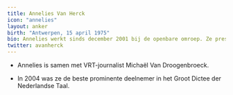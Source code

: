```yaml
---
title: Annelies Van Herck
icon: "annelies"
layout: anker
birth: "Antwerpen, 15 april 1975"
bio: Annelies werkt sinds december 2001 bij de openbare omroep. Ze presenteerde een tijdlang ook het reportageprogramma 'Koppen XL'.
twitter: avanherck
---
```


* Annelies is samen met VRT-journalist Michaël Van Droogenbroeck.

* In 2004 was ze de beste prominente deelnemer in het Groot Dictee der Nederlandse Taal.
